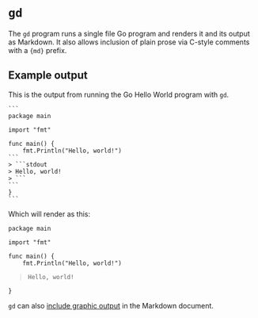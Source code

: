 # `gd`

The `gd` program runs a single file Go program and renders it and its output as Markdown. It also allows inclusion of plain prose via C-style comments with a `{md}` prefix.

## Example output

This is the output from running the Go Hello World program with `gd`.

````
```
package main

import "fmt"

func main() {
	fmt.Println("Hello, world!")
```
> ```stdout
> Hello, world!
> ```
```
}
```
````

Which will render as this:

```
package main

import "fmt"

func main() {
	fmt.Println("Hello, world!")
```
> ```stdout
> Hello, world!
> ```
```
}
```

`gd` can also [include graphic output](examples/images) in the Markdown document.
